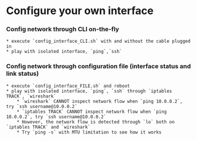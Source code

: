 # Configure your own interface

### Config network through CLI on-the-fly
    * execute `config_interface_CLI.sh` with and without the cable plugged in
    * play with isolated interface, `ping`,`ssh`


### Config network through configuration file (interface status and link status)
    * execute `config_interface_FILE.sh` and reboot
    * play with isolated interface, `ping`, `ssh` through `iptables TRACK`, `wireshark`
        * `wireshark` CANNOT inspect network flow when `ping 10.0.0.2`, try `ssh username@10.0.0.2` 
        * `iptables TRACK` CANNOT inspect network flow when `ping 10.0.0.2`, try `ssh username@10.0.0.2`
        * However, the network flow is detected through `lo` both on `iptables TRACK` and `wireshark`
        * Try `ping -s` with MTU limitation to see how it works
